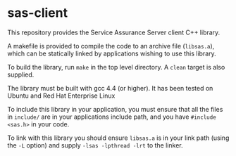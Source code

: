 sas-client
==========


This repository provides the Service Assurance Server client C++ library.

A makefile is provided to compile the code to an archive file (`libsas.a`), which can be statically linked by applications wishing to use this library.

To build the library, run `make` in the top level directory. A `clean` target is also supplied.

The library must be built with gcc 4.4 (or higher). It has been tested on Ubuntu and Red Hat Enterprise Linux

To include this library in your application, you must ensure that all the files in `include/` are in your applications include path, and you have `#include <sas.h>` in your code.

To link with this library you should ensure `libsas.a` is in your link path (using the `-L` option) and supply `-lsas -lpthread -lrt` to the linker.
